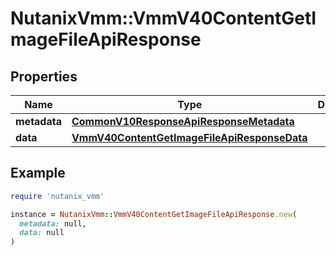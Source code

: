 # NutanixVmm::VmmV40ContentGetImageFileApiResponse

## Properties

| Name | Type | Description | Notes |
| ---- | ---- | ----------- | ----- |
| **metadata** | [**CommonV10ResponseApiResponseMetadata**](CommonV10ResponseApiResponseMetadata.md) |  | [optional] |
| **data** | [**VmmV40ContentGetImageFileApiResponseData**](VmmV40ContentGetImageFileApiResponseData.md) |  | [optional] |

## Example

```ruby
require 'nutanix_vmm'

instance = NutanixVmm::VmmV40ContentGetImageFileApiResponse.new(
  metadata: null,
  data: null
)
```

